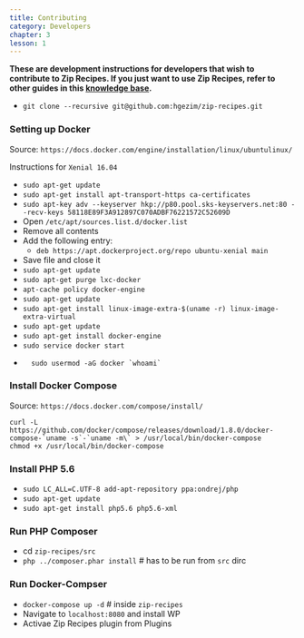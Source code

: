```yaml
---
title: Contributing
category: Developers
chapter: 3
lesson: 1
---
```


**These are development instructions for developers that wish to contribute to Zip Recipes. If you just want to use Zip Recipes, refer to other guides in this [knowledge base](https://www.ziprecipes.net/docs/).**

- `git clone --recursive git@github.com:hgezim/zip-recipes.git`

### Setting up Docker ###
Source: `https://docs.docker.com/engine/installation/linux/ubuntulinux/`

Instructions for `Xenial 16.04`

- `sudo apt-get update`
- `sudo apt-get install apt-transport-https ca-certificates`
- `sudo apt-key adv --keyserver hkp://p80.pool.sks-keyservers.net:80 --recv-keys 58118E89F3A912897C070ADBF76221572C52609D`
- Open `/etc/apt/sources.list.d/docker.list`
- Remove all contents
- Add the following entry:
	- `deb https://apt.dockerproject.org/repo ubuntu-xenial main`
- Save file and close it
- `sudo apt-get update`
- `sudo apt-get purge lxc-docker`
- `apt-cache policy docker-engine`
- `sudo apt-get update`
- `sudo apt-get install linux-image-extra-$(uname -r) linux-image-extra-virtual`
- `sudo apt-get update`
- `sudo apt-get install docker-engine`
- `sudo service docker start`
-       sudo usermod -aG docker `whoami`

### Install Docker Compose ###
Source: `https://docs.docker.com/compose/install/`

    curl -L https://github.com/docker/compose/releases/download/1.8.0/docker-compose-`uname -s`-`uname -m\` > /usr/local/bin/docker-compose
	chmod +x /usr/local/bin/docker-compose

### Install PHP 5.6 ###

- `sudo LC_ALL=C.UTF-8 add-apt-repository ppa:ondrej/php`
- `sudo apt-get update`
- `sudo apt-get install php5.6 php5.6-xml`

### Run PHP Composer ###

- cd `zip-recipes/src`
- `php ../composer.phar install` # has to be run from `src` dirc


### Run Docker-Compser ###

- `docker-compose up -d` # inside `zip-recipes`
- Navigate to `localhost:8080` and install WP
- Activae Zip Recipes plugin from Plugins
